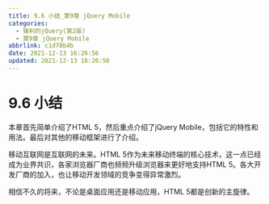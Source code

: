 ```yaml
---
title: 9.6 小结_第9章 jQuery Mobile
categories:
  - 锋利的jQuery(第2版)
  - 第9章 jQuery Mobile
abbrlink: c1d70b4b
date: 2021-12-13 16:26:56
updated: 2021-12-13 16:26:56
---
```

# 9.6 小结
本章首先简单介绍了HTML 5，然后重点介绍了jQuery Mobile，包括它的特性和用法。最后对其他的移动框架进行了介绍。

移动互联网是互联网的未来。HTML 5作为未来移动终端的核心技术，这一点已经成为业界共识，各家浏览器厂商也频频升级浏览器来更好地支持HTML 5。各大开发厂商的加入，也让移动开发领域的竞争变得异常激烈。

相信不久的将来，不论是桌面应用还是移动应用，HTML 5都是创新的主旋律。
